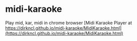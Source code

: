 # midi-karaoke
Play mid, kar, midi in chrome browser
[Midi Karaoke Player at https://dirkncl.github.io/midi-karaoke/MidiKaraoke.html](https://dirkncl.github.io/midi-karaoke/MidiKaraoke.html)
